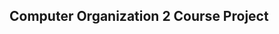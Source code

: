 Computer Organization 2 Course Project 
------------------------------------------

<module name>

<Inputs>

<Outputs>

<Discription>












